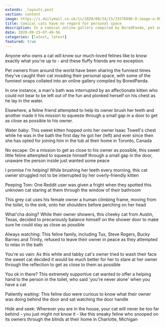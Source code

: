 ```yaml
---
extends: _layouts.post
section: content
image: https://i.dailymail.co.uk/1s/2020/09/24/15/33576890-0-image-a-98_1600957071095.jpg 
title: Comical cats have no regard for personal space 
description: In a comical online gallery compiled by BoredPanda, pet owners from around the world shared the funniest times their cat has invaded their personal space, including watching them in the shower. 
date: 2020-09-25-07-49-56 
categories: [latest, latest] 
featured: true 
--- 
```

Anyone who owns a cat will know our much-loved felines like to know exactly what you're up to - and these fluffy friends are no exception.

Pet owners from around the world have been sharing the funniest times they've caught their cat invading their personal space, with some of the funniest snaps collated into an online gallery compiled by BoredPanda. 

In one instance, a man's bath was interrupted by an affectionate kitten who could not bear to be left out of the fun and plonked herself on his chest as he lay in the water. 

Elsewhere, a feline friend attempted to help its owner brush her teeth and another made it his mission to squeeze through a small gap in a door to get as close as possible to his owner. 

Water baby: This sweet kitten hopped onto her owner Isaac Towell's chest while he was in the bath the first day he got her (left) and ever since then she has opted for joining him in the tub at their home in Toronto, Canada

No escape: On a mission to get as close to his owner as possible, this sweet little feline attempted to squeeze himself through a small gap in the door, unaware the person inside just wanted some peace 

I promise I'm helping! While brushing her teeth every morning, this cat owner struggled not to be interrupted by her overly-friendly kitten 

Peeping Tom: One Reddit user was given a fright when they spotted this unknown cat staring at them through the window of their bathroom

This grey cat uses his female owner a human climbing frame, moving from the toilet, to the sink, onto her shoulders before perching on her head

What'cha doing? While their owner showers, this cheeky cat from Austin, Texas, decided to precariously balance himself on the shower door to make sure he could stay as close as possible 

Always watching: This feline family, including Tux, Steve Rogers, Bucky Barnes and Trinity, refused to leave their owner in peace as they attempted to relax in the bath

You're so vain: As this white and tabby cat's owner tried to wash their face the sweet cat decided it would be much better for her to stare at her owner through the reflection to get as close to them as possible

You ok in there? This extremely supportive cat wanted to offer a helping hand to the person in the toilet, who said 'you're never alone' when you have a cat

Patiently waiting: This feline duo were curious to know what their owner was doing behind the door and sat watching the door handle 

Hide and seek: Wherever you are in the house, your cat will never be too far behind - you just might not know it - like this sneaky feline who snooped on its owners through the blinds at their home in Charlotte, Michigan


